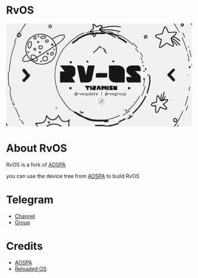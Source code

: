 # RvOS

![banner](https://raw.githubusercontent.com/RvOS-CLO/.github/main/rvos-banner/rvos_banner_1.png)

# About RvOS
RvOS is a fork of [AOSPA](https://github.com/aospa)

you can use the device tree from [AOSPA](https://github.com/aospa) to build RvOS

# Telegram
- [Channel](https://t.me/rveupdate)
- [Group](https://t.me/rvegroup)

# Credits
- [AOSPA](https://github.com/aospa)
- [Reloaded OS](https://github.com/ReloadedOS)
